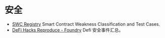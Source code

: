 # 安全
* [SWC Registry](https://swcregistry.io/) Smart Contract Weakness Classification and Test Cases.
* [DeFi Hacks Reproduce - Foundry](https://github.com/SunWeb3Sec/DeFiHackLabs) Defi 安全事件汇总。